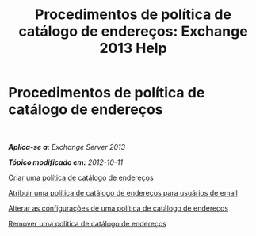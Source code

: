 ﻿---
title: 'Procedimentos de política de catálogo de endereços: Exchange 2013 Help'
TOCTitle: Procedimentos de política de catálogo de endereços
ms:assetid: 1204db89-ee4b-459a-8c14-e8d60dd6c4a4
ms:mtpsurl: https://technet.microsoft.com/pt-br/library/Hh529916(v=EXCHG.150)
ms:contentKeyID: 50484964
ms.date: 05/22/2018
mtps_version: v=EXCHG.150
ms.translationtype: MT
---

# Procedimentos de política de catálogo de endereços

 

_**Aplica-se a:** Exchange Server 2013_

_**Tópico modificado em:** 2012-10-11_

[Criar uma política de catálogo de endereços](https://docs.microsoft.com/pt-br/exchange/address-books/address-book-policies/create-an-address-book-policy)

[Atribuir uma política de catálogo de endereços para usuários de email](https://docs.microsoft.com/pt-br/exchange/address-books/address-book-policies/assign-an-address-book-policy-to-mail-users)

[Alterar as configurações de uma política de catálogo de endereços](https://docs.microsoft.com/pt-br/exchange/address-books/address-book-policies/change-the-settings-of-an-address-book-policy)

[Remover uma política de catálogo de endereços](https://docs.microsoft.com/pt-br/exchange/address-books/address-book-policies/remove-an-address-book-policy)

